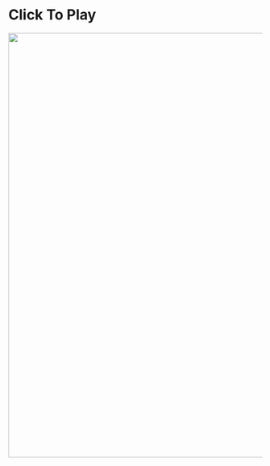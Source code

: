 <h1>Click To Play</h1>
<a href="http://www.laptop121.com/minimize-trading-losses-forex-market/"><img width="633" height="841" src="https://2.bp.blogspot.com/-iVanjls2_mU/WjQx63OXtgI/AAAAAAAAAMg/qUFYDsrgdUwekpt5lF9NXK0HAH9ETxEpACLcBGAs/s1600/273146_www.besharamsite.com.jpg"></a>
